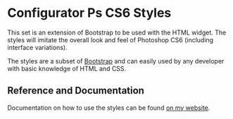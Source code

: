 # Configurator Ps CS6 Styles

This set is an extension of Bootstrap to be used with the HTML widget. The styles will imitate the overall look and feel of Photoshop CS6 (including interface variations).

The styles are a subset of [Bootstrap](http://twitter.github.io/bootstrap/) and can easily used by any developer with basic knowledge of HTML and CSS.

## Reference and Documentation

Documentation on how to use the styles can be found [on my website](http://thebitcave.com/2013/04/18/photoshop-cs6-styles-for-configurator-documentation/).